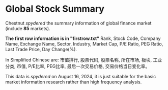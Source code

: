 # Global Stock Summary
Chestnut _spydered_ the summary information of global finance market (include **85** markets). 

**The first row information is in "firstrow.txt"**
Rank, Stock Code, Company Name, Exchange Name, Sector, Industry, Market Cap, P/E Ratio, PEG Ratio, Last Trade Price, Day Change(%).

In Simplified Chinese are:
市值排行, 股票代码, 股票名称, 所在市场, 板块, 工业分类, 市值, P/E比率, PEG比率, 最后一次交易价格, 交易价格当日变化率。

This data is _spydered_ on August 16, 2024, it is just suitable for the basic market information research rather than high frequency analysis.
